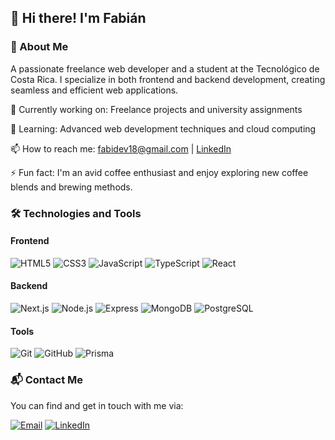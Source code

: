 ## 👋 Hi there! I'm Fabián

### 🚀 About Me
A passionate freelance web developer and a student at the Tecnológico de Costa Rica. I specialize in both frontend and backend development, creating seamless and efficient web applications.

🔭 Currently working on: Freelance projects and university assignments

🌱 Learning: Advanced web development techniques and cloud computing

📫 How to reach me: fabidev18@gmail.com | [LinkedIn](https://www.linkedin.com/in/fabian-va/)

⚡ Fun fact: I'm an avid coffee enthusiast and enjoy exploring new coffee blends and brewing methods.

### 🛠️ Technologies and Tools
#### Frontend
![HTML5](https://img.shields.io/badge/-HTML5-05122A?style=flat&logo=html5)
![CSS3](https://img.shields.io/badge/-CSS3-05122A?style=flat&logo=css3)
![JavaScript](https://img.shields.io/badge/-JavaScript-05122A?style=flat&logo=javascript)
![TypeScript](https://img.shields.io/badge/-TypeScript-05122A?style=flat&logo=typescript)
![React](https://img.shields.io/badge/-React-05122A?style=flat&logo=react)

#### Backend
![Next.js](https://img.shields.io/badge/-Next.js-05122A?style=flat&logo=next.js)
![Node.js](https://img.shields.io/badge/-Node.js-05122A?style=flat&logo=node.js)
![Express](https://img.shields.io/badge/-Express-05122A?style=flat&logo=express)
![MongoDB](https://img.shields.io/badge/-MongoDB-05122A?style=flat&logo=mongodb)
![PostgreSQL](https://img.shields.io/badge/-PostgreSQL-05122A?style=flat&logo=postgresql)

#### Tools
![Git](https://img.shields.io/badge/-Git-05122A?style=flat&logo=git)
![GitHub](https://img.shields.io/badge/-GitHub-05122A?style=flat&logo=github)
![Prisma](https://img.shields.io/badge/-Prisma-05122A?style=flat&logo=prisma)


<!-- 
### 📈 GitHub Stats
#### 📂 Featured Projects
Project 1
A brief description of the project. Technologies used: [Technology 1], [Technology 2], [Technology 3].


### 📝 Blog and Articles
Article 1 - A brief description of the article.
-->

### 📬 Contact Me
You can find and get in touch with me via:

[![Email](https://img.shields.io/badge/Email-EA4335?style=flat&logo=gmail&logoColor=white)](mailto:fabidev18@gmail.com)
[![LinkedIn](https://img.shields.io/badge/LinkedIn-0077B5?style=flat&logo=linkedin&logoColor=white)](https://www.linkedin.com/in/fabian-va/)

<!-- 
💡 Inspiration
"Your favorite quote or motto here."
-->
